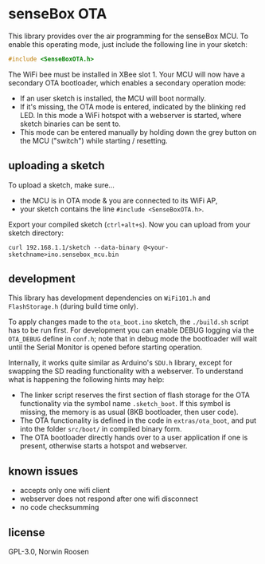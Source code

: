 # senseBox OTA
This library provides over the air programming for the senseBox MCU.
To enable this operating mode, just include the following line in your sketch:

```c
#include <SenseBoxOTA.h>
```

The WiFi bee must be installed in XBee slot 1.
Your MCU will now have a secondary OTA bootloader, which enables a secondary operation mode:

- If an user sketch is installed, the MCU will boot normally.
- If it's missing, the OTA mode is entered, indicated by the blinking red LED.
    In this mode a WiFi hotspot with a webserver is started, where sketch binaries can be sent to.
- This mode can be entered manually by holding down the grey button on the MCU ("switch") while starting / resetting.

## uploading a sketch
To upload a sketch, make sure...
- the MCU is in OTA mode & you are connected to its WiFi AP,
- your sketch contains the line `#include <SenseBoxOTA.h>`.

Export your compiled sketch (`ctrl+alt+s`). Now you can upload from your sketch directory:

```
curl 192.168.1.1/sketch --data-binary @<your-sketchname>ino.sensebox_mcu.bin
```

## development
This library has development dependencies on `WiFi101.h` and `FlashStorage.h` (during build time only).

To apply changes made to the `ota_boot.ino` sketch, the `./build.sh` script has to be run first.
For development you can enable DEBUG logging via the `OTA_DEBUG` define in `conf.h`; note that in debug mode the bootloader will wait until the Serial Monitor is opened before starting operation.

Internally, it works quite similar as Arduino's `SDU.h` library, except for swapping the SD reading functionality with a webserver.
To understand what is happening the following hints may help:

- The linker script reserves the first section of flash storage for the OTA functionality via the symbol name `.sketch_boot`.
  If this symbol is missing, the memory is as usual (8KB bootloader, then user code).
- The OTA functionality is defined in the code in `extras/ota_boot`, and put into the folder `src/boot/` in compiled binary form.
- The OTA bootloader directly hands over to a user application if one is present, otherwise starts a hotspot and webserver.

## known issues
- accepts only one wifi client
- webserver does not respond after one wifi disconnect
- no code checksumming

## license
GPL-3.0, Norwin Roosen

